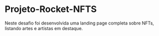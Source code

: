 # Projeto-Rocket-NFTS
 Neste desafio foi desenvolvida uma landing page completa sobre NFTs, listando artes e artistas em destaque.
